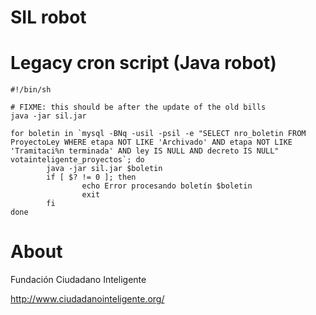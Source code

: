 SIL robot
=========

# Legacy cron script (Java robot)


    #!/bin/sh
    
    # FIXME: this should be after the update of the old bills
    java -jar sil.jar
    
    for boletin in `mysql -BNq -usil -psil -e "SELECT nro_boletin FROM ProyectoLey WHERE etapa NOT LIKE 'Archivado' AND etapa NOT LIKE 'Tramitaci%n terminada' AND ley IS NULL AND decreto IS NULL" votainteligente_proyectos`; do
            java -jar sil.jar $boletin
            if [ $? != 0 ]; then
                    echo Error procesando boletín $boletin
                    exit
            fi
    done

# About

Fundación Ciudadano Inteligente

http://www.ciudadanointeligente.org/

